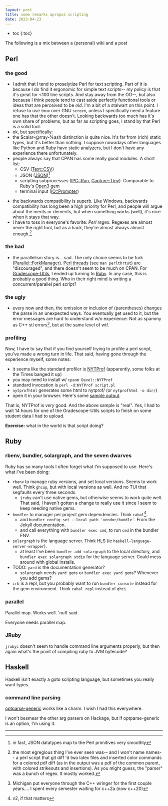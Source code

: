 ```yaml
---
layout: post
title: some remarks apropos scripting
date: 2023-04-23
---
```

- toc
{:toc}

The following is a mix between a (personal) wiki and a post

## Perl

### the good
- I admit that I tend to proselytize Perl for text scripting.
Part of it is because I do find it ergonomic for simple text scripts--
my policy is that it's great for <100 line scripts. And stay away from the OO--,
but also because I think people tend to cast aside perfectly functional tools or ideas that are perceived to be *old*.
I'm a bit of a stalwart on this point.
I refuse to use `tmux` over GNU `screen`, unless I specifically need a feature one has that the other doesn't.
Looking backwards too much has it's own share of problems,
but as far as scripting goes, I stand by that Perl is a solid tool.
- ok, but specifically:
- the $calar-@rray-%ash distinction is quite nice. It's far from (rich) static types, but it's better than nothing.
I suppose nowadays other languages like Python and Ruby have static analyzers, but I don't have any experience there unfortunately.
- people always say that CPAN has some really good modules.
A short list:
    - CSV ([Text::CSV](https://metacpan.org/pod/Text::CSV))
    - JSON ([JSON](https://metacpan.org/pod/JSON))[^2]
    - scripting subprocesses ([IPC::Run](https://metacpan.org/pod/IPC::Run), [Capture::Tiny](https://metacpan.org/pod/Capture::Tiny)).
    Comparable to Ruby's [Open3](https://docs.ruby-lang.org/en/master/Open3.html) gem
    - terminal input ([IO::Prompter](https://metacpan.org/pod/IO::Prompter))

[^2]: in fact, JSON datatypes map to the Perl primitives very smoothly
- the backwards compatibility is superb.
Like Windows, backwards compatibility has long been a high priority for Perl,
and people will argue about the merits or demerits, but when something works (well), it's nice when it stays that way.
- I have to toss in everyone's favorite: *Perl regex*.
Regexes are almost never the right tool, but as a hack, they're almost always almost enough.[^3]

[^3]: the most egregious thing I've ever seen was-- and I won't name names-- a perl script that git diff 'd two latex files and inserted color commands for a colored pdf diff (as in the output was a pdf of the common parent, with colored strikeouts and insertions). As you might guess, the "parser" was a bunch of regex. It mostly worked.

### the bad
- the parallelism story is… sad.
The only choice seems to be fork ([Parallel::ForkManager](https://metacpan.org/pod/Parallel::ForkManager)).
[Perl threads](https://metacpan.org/pod/Parallel::ForkManager) (see `man perlthrtut`) are "discouraged", and there doesn't seem to be much on CPAN.
For [Gradescope-Utils](https://github.com/eecs490/gradescope-utils), I ended up turning to [Ruby](#parallel).
In any case, this is probably a good thing.
Who in their right mind is writing a concurrent/parallel perl script?

### the ugly
- every now and then, the omission or inclusion of (parentheses) changes the parse in an unexpected ways.
You eventually get used to it, but the error messages are hard to understand w/o experience.
Not as spammy as C++ stl errors[^1], but at the same level of wtf.

[^1]: Michigan put everyone through the C++ wringer for the first couple years…. I spent every semester waiting for c++2a (now c++20)

### profiling
Now, I have to say that if you find yourself trying to profile a perl script,
you've made a wrong turn in life.
That said, having gone through the experience myself, some notes:

- it seems like the standard profiler is [NYTProf](https://metacpan.org/pod/Devel::NYTProf) (apparently, some folks at the Times banged it up)
- you may need to install w/ `cpanm Devel::NYTProf`
- standard invocation is `perl -d:NYTProf script.pl`
- `nytprofhtml` generates some html to nytprof/ (or `nytprofhtml -o dir/`)
- open it in your browser.
Here's some [sample output](/assets/nytprof/index.html).

That is, NYTProf is *very* good.
And the above sample is "real".
Yes, I had to wait 14 hours for one of the Gradescope-Utils scripts to finish on some student data I had to upload.

**Exercise:** what in the world is that script doing?

## Ruby
### rbenv, bundler, solargraph, and the seven dwarves
Ruby has so many tools I often forget what I'm supposed to use.
Here's what I've been doing:
- `rbenv` to manage ruby versions, and set local versions. Seems to work well. Think `ghcup`, but with local versions as well. And no TUI that segfaults every three seconds.
    - `jruby` can't use native gems, but otherwise seems to work quite well.
    That said, I haven't gotten a change to really use it since I seem to keep needing native gems.
- `bundler` to manager per project gem dependencies. Think `cabal`[^4].
    - and `bundler config set --local path 'vendor/bundle'`. From the Jekyll documentation.
    - and call everything with `bundler exec cmd`, to run `cmd` in the bundler ENV.
- `solargraph` is the language server. Think HLS (ie `haskell-language-server-wrapper`).
    - at least I've been `bundler add solargraph` to the local directory,
    and `bundler exec solargraph stdio` for the language server.
    Could mess around with global installs.
- TODO: `yard` is the documentation generator?
    - `solargraph` needs `yard gems` or `bundler exec yard gems`? Whenever you add gems?
- `irb` is a repl, but you probably want to run `bundler console` instead for the gem environment. Think `cabal repl` instead of `ghci`.

[^4]: v2, if that matters

### [parallel](https://github.com/grosser/parallel)
Parallel map. Works well. 'nuff said.

Everyone needs parallel map.

### JRuby
`jrubyc` doesn't seem to handle command line arguments properly,
but then again what's the point of compiling ruby to JVM bytecode?
## Haskell
Haskell isn't exactly a goto scripting language,
but sometimes you really want types.
### command line parsing
[optparse-generic](https://hackage.haskell.org/package/optparse-generic) works like a charm.
I wish I had this everywhere.

I won't besmear the other arg parsers on Hackage, but if optparse-generic is an option, I'm using it.

---

[](https://github.com/grosser/parallel)
